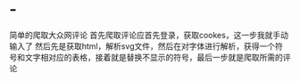 # -
简单的爬取大众网评论
首先爬取评论应首先登录，获取cookes，这一步我就手动输入了
然后先是获取html，解析svg文件，然后在对字体进行解析，获得一个符号和文字相对应的表格，接着就是替换不显示的符号，最后一步就是爬取所需的评论
